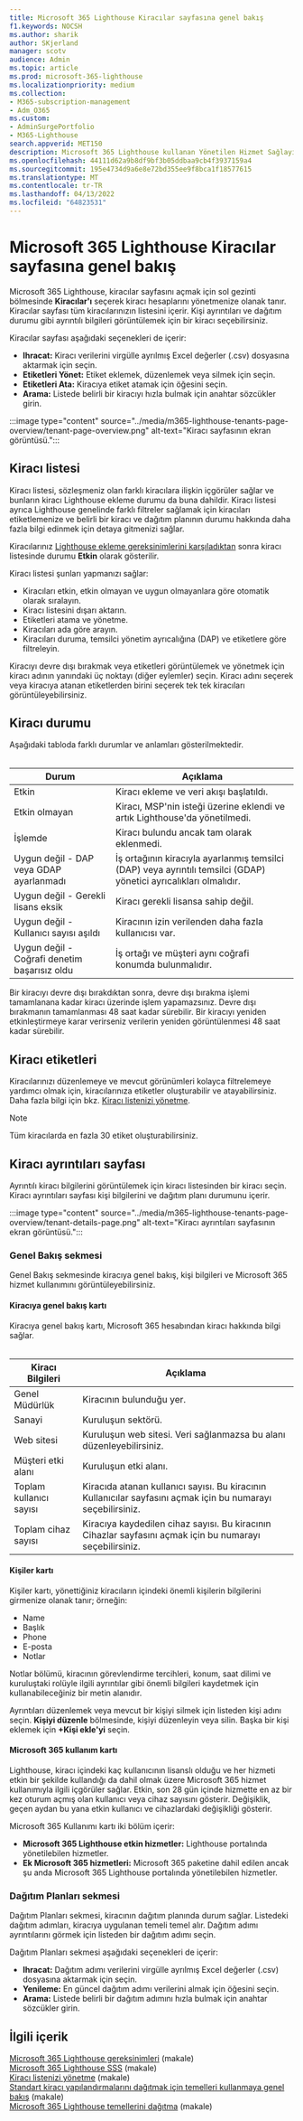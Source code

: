 ```yaml
---
title: Microsoft 365 Lighthouse Kiracılar sayfasına genel bakış
f1.keywords: NOCSH
ms.author: sharik
author: SKjerland
manager: scotv
audience: Admin
ms.topic: article
ms.prod: microsoft-365-lighthouse
ms.localizationpriority: medium
ms.collection:
- M365-subscription-management
- Adm_O365
ms.custom:
- AdminSurgePortfolio
- M365-Lighthouse
search.appverid: MET150
description: Microsoft 365 Lighthouse kullanan Yönetilen Hizmet Sağlayıcıları (MSP) için Kiracılar sayfası hakkında bilgi edinin.
ms.openlocfilehash: 44111d62a9b8df9bf3b05ddbaa9cb4f3937159a4
ms.sourcegitcommit: 195e4734d9a6e8e72bd355ee9f8bca1f18577615
ms.translationtype: MT
ms.contentlocale: tr-TR
ms.lasthandoff: 04/13/2022
ms.locfileid: "64823531"
---
```

# <a name="microsoft-365-lighthouse-tenants-page-overview"></a>Microsoft 365 Lighthouse Kiracılar sayfasına genel bakış

Microsoft 365 Lighthouse, kiracılar sayfasını açmak için sol gezinti bölmesinde **Kiracılar'ı** seçerek kiracı hesaplarını yönetmenize olanak tanır. Kiracılar sayfası tüm kiracılarınızın listesini içerir. Kişi ayrıntıları ve dağıtım durumu gibi ayrıntılı bilgileri görüntülemek için bir kiracı seçebilirsiniz.

Kiracılar sayfası aşağıdaki seçenekleri de içerir:

- **Ihracat:** Kiracı verilerini virgülle ayrılmış Excel değerler (.csv) dosyasına aktarmak için seçin.
- **Etiketleri Yönet:** Etiket eklemek, düzenlemek veya silmek için seçin.
- **Etiketleri Ata:** Kiracıya etiket atamak için öğesini seçin.
- **Arama:** Listede belirli bir kiracıyı hızla bulmak için anahtar sözcükler girin.

:::image type="content" source="../media/m365-lighthouse-tenants-page-overview/tenant-page-overview.png" alt-text="Kiracı sayfasının ekran görüntüsü.":::

## <a name="tenant-list"></a>Kiracı listesi

Kiracı listesi, sözleşmeniz olan farklı kiracılara ilişkin içgörüler sağlar ve bunların kiracı Lighthouse ekleme durumu da buna dahildir. Kiracı listesi ayrıca Lighthouse genelinde farklı filtreler sağlamak için kiracıları etiketlemenize ve belirli bir kiracı ve dağıtım planının durumu hakkında daha fazla bilgi edinmek için detaya gitmenizi sağlar.

Kiracılarınız [Lighthouse ekleme gereksinimlerini karşıladıktan](m365-lighthouse-requirements.md) sonra kiracı listesinde durumu **Etkin** olarak gösterilir.

Kiracı listesi şunları yapmanızı sağlar:

- Kiracıları etkin, etkin olmayan ve uygun olmayanlara göre otomatik olarak sıralayın.
- Kiracı listesini dışarı aktarın.
- Etiketleri atama ve yönetme.
- Kiracıları ada göre arayın.
- Kiracıları duruma, temsilci yönetim ayrıcalığına (DAP) ve etiketlere göre filtreleyin.

Kiracıyı devre dışı bırakmak veya etiketleri görüntülemek ve yönetmek için kiracı adının yanındaki üç noktayı (diğer eylemler) seçin. Kiracı adını seçerek veya kiracıya atanan etiketlerden birini seçerek tek tek kiracıları görüntüleyebilirsiniz.

## <a name="tenant-status"></a>Kiracı durumu

Aşağıdaki tabloda farklı durumlar ve anlamları gösterilmektedir.<br><br>

| Durum                                   | Açıklama                                                                                             |
|------------------------------------------|---------------------------------------------------------------------------------------------------------|
| Etkin                                   | Kiracı ekleme ve veri akışı başlatıldı.                                                           |
| Etkin olmayan                                 | Kiracı, MSP'nin isteği üzerine eklendi ve artık Lighthouse'da yönetilmedi.           |
| İşlemde                               | Kiracı bulundu ancak tam olarak eklenmedi.                                                              |
| Uygun değil - DAP veya GDAP ayarlanmadı    | İş ortağının kiracıyla ayarlanmış temsilci (DAP) veya ayrıntılı temsilci (GDAP) yönetici ayrıcalıkları olmalıdır. |
| Uygun değil - Gerekli lisans eksik | Kiracı gerekli lisansa sahip değil.                                                               |
| Uygun değil - Kullanıcı sayısı aşıldı         | Kiracının izin verilenden daha fazla kullanıcısı var.                                                                     |
| Uygun değil - Coğrafi denetim başarısız oldu            | İş ortağı ve müşteri aynı coğrafi konumda bulunmalıdır.                                       |

Bir kiracıyı devre dışı bırakdıktan sonra, devre dışı bırakma işlemi tamamlanana kadar kiracı üzerinde işlem yapamazsınız. Devre dışı bırakmanın tamamlanması 48 saat kadar sürebilir. Bir kiracıyı yeniden etkinleştirmeye karar verirseniz verilerin yeniden görüntülenmesi 48 saat kadar sürebilir.

## <a name="tenant-tags"></a>Kiracı etiketleri

Kiracılarınızı düzenlemeye ve mevcut görünümleri kolayca filtrelemeye yardımcı olmak için, kiracılarınıza etiketler oluşturabilir ve atayabilirsiniz. Daha fazla bilgi için bkz. [Kiracı listenizi yönetme](m365-lighthouse-manage-tenant-list.md).

> [!NOTE]
> Tüm kiracılarda en fazla 30 etiket oluşturabilirsiniz.

## <a name="tenant-details-page"></a>Kiracı ayrıntıları sayfası

Ayrıntılı kiracı bilgilerini görüntülemek için kiracı listesinden bir kiracı seçin. Kiracı ayrıntıları sayfası kişi bilgilerini ve dağıtım planı durumunu içerir.

:::image type="content" source="../media/m365-lighthouse-tenants-page-overview/tenant-details-page.png" alt-text="Kiracı ayrıntıları sayfasının ekran görüntüsü.":::

### <a name="overview-tab"></a>Genel Bakış sekmesi

Genel Bakış sekmesinde kiracıya genel bakış, kişi bilgileri ve Microsoft 365 hizmet kullanımını görüntüleyebilirsiniz.

#### <a name="tenant-overview-card"></a>Kiracıya genel bakış kartı

Kiracıya genel bakış kartı, Microsoft 365 hesabından kiracı hakkında bilgi sağlar.<br><br>

| Kiracı Bilgileri    | Açıklama|
|-----------------------|------------------|
| Genel Müdürlük    | Kiracının bulunduğu yer.|
| Sanayi    |Kuruluşun sektörü.|
| Web sitesi    |Kuruluşun web sitesi. Veri sağlanmazsa bu alanı düzenleyebilirsiniz.|
| Müşteri etki alanı    |Kuruluşun etki alanı.|
| Toplam kullanıcı sayısı    |Kiracıda atanan kullanıcı sayısı. Bu kiracının Kullanıcılar sayfasını açmak için bu numarayı seçebilirsiniz.|
| Toplam cihaz sayısı|Kiracıya kaydedilen cihaz sayısı. Bu kiracının Cihazlar sayfasını açmak için bu numarayı seçebilirsiniz.|

#### <a name="contacts-card"></a>Kişiler kartı

Kişiler kartı, yönettiğiniz kiracıların içindeki önemli kişilerin bilgilerini girmenize olanak tanır; örneğin:

- Name
- Başlık
- Phone
- E-posta
- Notlar

Notlar bölümü, kiracının görevlendirme tercihleri, konum, saat dilimi ve kuruluştaki rolüyle ilgili ayrıntılar gibi önemli bilgileri kaydetmek için kullanabileceğiniz bir metin alanıdır.

Ayrıntıları düzenlemek veya mevcut bir kişiyi silmek için listeden kişi adını seçin. **Kişiyi düzenle** bölmesinde, kişiyi düzenleyin veya silin. Başka bir kişi eklemek için **+Kişi ekle'yi** seçin.

#### <a name="microsoft-365-usage-card"></a>Microsoft 365 kullanım kartı

Lighthouse, kiracı içindeki kaç kullanıcının lisanslı olduğu ve her hizmeti etkin bir şekilde kullandığı da dahil olmak üzere Microsoft 365 hizmet kullanımıyla ilgili içgörüler sağlar. Etkin, son 28 gün içinde hizmette en az bir kez oturum açmış olan kullanıcı veya cihaz sayısını gösterir. Değişiklik, geçen aydan bu yana etkin kullanıcı ve cihazlardaki değişikliği gösterir.

Microsoft 365 Kullanımı kartı iki bölüm içerir:

- **Microsoft 365 Lighthouse etkin hizmetler:** Lighthouse portalında yönetilebilen hizmetler.
- **Ek Microsoft 365 hizmetleri:** Microsoft 365 paketine dahil edilen ancak şu anda Microsoft 365 Lighthouse portalında yönetilebilen hizmetler.

### <a name="deployment-plans-tab"></a>Dağıtım Planları sekmesi

Dağıtım Planları sekmesi, kiracının dağıtım planında durum sağlar. Listedeki dağıtım adımları, kiracıya uygulanan temeli temel alır. Dağıtım adımı ayrıntılarını görmek için listeden bir dağıtım adımı seçin.

Dağıtım Planları sekmesi aşağıdaki seçenekleri de içerir:

- **Ihracat:** Dağıtım adımı verilerini virgülle ayrılmış Excel değerler (.csv) dosyasına aktarmak için seçin.
- **Yenileme:** En güncel dağıtım adımı verilerini almak için öğesini seçin.
- **Arama:** Listede belirli bir dağıtım adımını hızla bulmak için anahtar sözcükler girin.

## <a name="related-content"></a>İlgili içerik

[Microsoft 365 Lighthouse gereksinimleri](m365-lighthouse-requirements.md) (makale)\
[Microsoft 365 Lighthouse SSS](m365-lighthouse-faq.yml) (makale)\
[Kiracı listenizi yönetme](m365-lighthouse-manage-tenant-list.md) (makale)\
[Standart kiracı yapılandırmalarını dağıtmak için temelleri kullanmaya genel bakış](m365-lighthouse-deploy-standard-tenant-configurations-overview.md) (makale)\
[Microsoft 365 Lighthouse temellerini dağıtma](m365-lighthouse-deploy-baselines.md) (makale)
